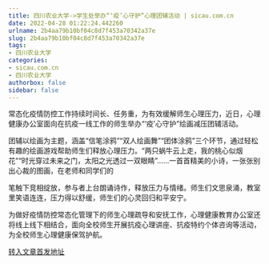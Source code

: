 ```yaml
---
title: 四川农业大学->学生处举办“‘疫’心守护”心理团辅活动 | sicau.com.cn
date: 2022-04-28 01:22:24.442260
urlname: 2b4aa79b10bf04c8d7f453a70342a37e
slug: 2b4aa79b10bf04c8d7f453a70342a37e
tags: 
- 四川农业大学
categories:
- sicau.com.cn
- 四川农业大学
authorbox: false
sidebar: false
---
```

常态化疫情防控工作持续时间长、任务重，为有效缓解师生心理压力，近日，心理健康办公室面向在抗疫一线工作的师生举办“‘疫’心守护”绘画减压团辅活动。

团辅以绘画为主题，涵盖“信笔涂鸦”“双人绘画舞”“团体涂鸦”三个环节，通过轻松有趣的绘画游戏帮助师生们释放心理压力。“两只蜗牛云上走，我的桃心似烟花”“时光穿过未来之门，太阳之光透过一双眼睛”……一首首精美的小诗，一张张别出心裁的图画，在老师和同学们的
<!--more-->
笔触下竞相绽放，参与者上台朗诵诗作，释放压力与情绪。师生们文思泉涌，教室里笑语连连，压力得以舒缓，师生们的心灵回归和平安宁。

为做好疫情防控常态化管理下的师生心理疏导和安抚工作，心理健康教育办公室还将线上线下相结合，面向全校师生开展抗疫心理讲座、抗疫特约个体咨询等活动，为全校师生心理健康保驾护航。



[转入文章首发地址](https://news.sicau.edu.cn/info/1078/67528.htm)